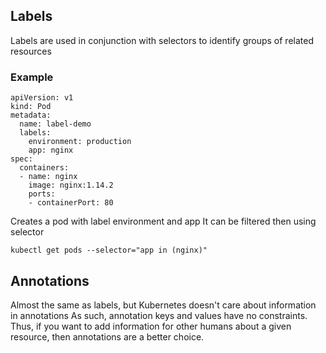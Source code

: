 ## Labels
Labels are used in conjunction with selectors to identify groups of related resources
### Example
```
apiVersion: v1
kind: Pod
metadata:
  name: label-demo
  labels:
    environment: production
    app: nginx
spec:
  containers:
  - name: nginx
    image: nginx:1.14.2
    ports:
    - containerPort: 80
```
Creates a pod with label environment and app
It can be filtered then using selector
```
kubectl get pods --selector="app in (nginx)"
```


## Annotations
Almost the same as labels, but Kubernetes doesn't care about information in annotations
As such, annotation keys and values have no constraints. Thus, if you want to add information for other humans about a given resource, then annotations are a better choice.